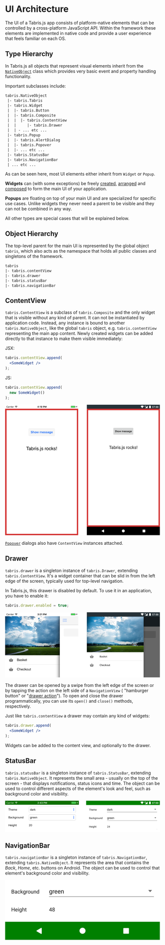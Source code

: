---
---
# UI Architecture

The UI of a Tabris.js app consists of platform-native elements that can be controlled by a cross-platform JavaScript API. Within the framework these elements are implemented in native code and provide a user experience that feels familiar on each OS.

## Type Hierarchy

In Tabris.js all objects that represent visual elements inherit from the [`NativeObject`](./api/NativeObject.md) class which provides very basic event and property handling functionality.

Important subclasses include:

```
tabris.NativeObject
 |- tabris.Tabris
 |- tabris.Widget
 |  |- tabris.Button
 |  |- tabris.Composite
 |  |  |- tabris.ContentView
 |  |     |- tabris.Drawer
 |  | - ... etc ...
 |- tabris.Popup
 |  |- tabris.AlertDialog
 |  |- tabris.Popover
 |  |- ... etc ...
 |- tabris.StatusBar
 |- tabris.NavigationBar
 | ... etc ...
```

As can be seen here, most UI elements either inherit from `Widget` or `Popup`.

**Widgets** can (with some exceptions) be freely [created](./widget-basics.md#Hello-World), [arranged](./layout.md) and [composed](./widget-basics.md#Composition) to form the main UI of your application.

**Popups** are floating on top of your main UI and are specialized for specific use cases. Unlike widgets they never need a parent to be visible and they can not be combined in any way.

All other types are special cases that will be explained below.

## Object Hierarchy

The top-level parent for the main UI is represented by the global object `tabris`, which also acts as the namespace that holds all public classes and singletons of the framework.

```
tabris
|- tabris.contentView
|- tabris.drawer
|- tabris.statusBar
|- tabris.navigationBar
```

## ContentView

`tabris.ContentView` is a subclass of `tabris.Composite` and the only widget that is visible without any kind of parent. It can not be instantiated by application code. Instead, any instance is bound to another `tabris.NativeObject`, like the global `tabris` object, e.g. `tabris.contentView` representing the main app content. Newly created widgets can be added directly to that instance to make them visible immediately:

JSX:
```jsx
tabris.contentView.append(
  <SomeWidget />
);
```

JS:
```js
tabris.contentView.append(
  new SomeWidget()
);
```

![ContentView](img/contentview.png)

[`Popover`](./api/Popover.md) dialogs also have `ContentView` instances attached.

## Drawer

`tabris.drawer` is a singleton instance of `tabris.Drawer`, extending `tabris.ContentView`. It's a widget container that can be slid in from the left edge of the screen, typically used for top-level navigation.

In Tabris.js, this drawer is disabled by default. To use it in an application, you have to enable it:

```js
tabris.drawer.enabled = true;
```

![Drawer](img/drawer.png)

The drawer can be opened by a swipe from the left edge of the screen or by tapping the action on the left side of a `NavigationView` ( "hamburger button" or "[drawer action](./api/NavigationView.md#drawerActionVisible)"). To open and close the drawer programmatically, you can use its `open()` and `close()` methods, respectively.

Just like `tabris.contentView` a drawer may contain any kind of widgets:

```jsx
tabris.drawer.append(
  <SomeWidget />
);
```

Widgets can be added to the content view, and optionally to the drawer.

## StatusBar

`tabris.statusBar` is a singleton instance of `tabris.StatusBar`, extending `tabris.NativeObject`. It represents the small area - usually on the top of the screen - that displays notifications, status icons and time. The object can be used to control different aspects of the element's look and feel, such as background color and visibility.

![StatusBar](img/statusbar.png)

## NavigationBar

`tabris.navigationBar` is a singleton instance of `tabris.NavigationBar`, extending `tabris.NativeObject`. It represents the area that contains the *Back*, *Home*, etc. buttons on Android. The object can be used to control that element's background color and visibility.

![NavigationBar](img/navigationbar.png)


